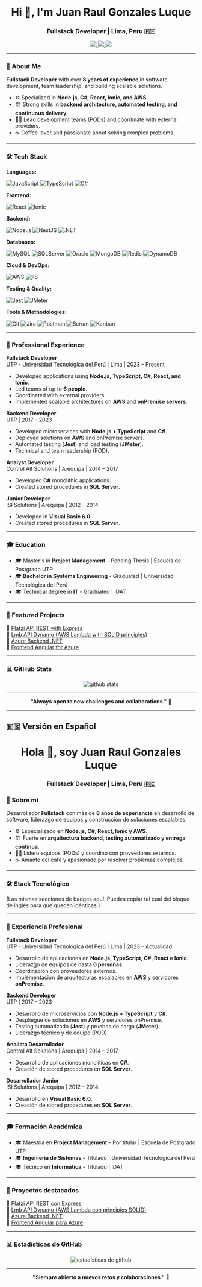 <h1 align="center">Hi 👋, I'm Juan Raul Gonzales Luque</h1>
<h3 align="center">Fullstack Developer | Lima, Peru 🇵🇪</h3>

<p align="center">
  <a href="https://www.linkedin.com/in/juanraul-gonzales-luque/">
    <img src="https://img.shields.io/badge/-LinkedIn-blue?style=flat-square&logo=linkedin" />
  </a>
  <a href="mailto:juanraul.gonzales@gmail.com">
    <img src="https://img.shields.io/badge/-Email-red?style=flat-square&logo=gmail&logoColor=white" />
  </a>
  <a href="https://github.com/juan-gonzales">
    <img src="https://img.shields.io/github/followers/juan-gonzales?label=GitHub&style=social" />
  </a>
</p>

---

### 🚀 About Me

**Fullstack Developer** with over **8 years of experience** in software development, team leadership, and building scalable solutions.

- ⚙️ Specialized in **Node.js, C#, React, Ionic, and AWS**.
- 🏗️ Strong skills in **backend architecture, automated testing, and continuous delivery**.
- 🧑‍💻 Lead development teams (PODs) and coordinate with external providers.
- ☕ Coffee lover and passionate about solving complex problems.

---

### 🛠️ Tech Stack

**Languages:**

![JavaScript](https://img.shields.io/badge/-JavaScript-black?style=flat-square&logo=javascript)
![TypeScript](https://img.shields.io/badge/-TypeScript-black?style=flat-square&logo=typescript)
![C#](https://img.shields.io/badge/-CSharp-black?style=flat-square&logo=csharp)

**Frontend:**

![React](https://img.shields.io/badge/-React-black?style=flat-square&logo=react)
![Ionic](https://img.shields.io/badge/-Ionic-black?style=flat-square&logo=ionic)

**Backend:**

![Node.js](https://img.shields.io/badge/-Node.js-black?style=flat-square&logo=node.js)
![NestJS](https://img.shields.io/badge/-NestJS-black?style=flat-square&logo=nestjs)
![.NET](https://img.shields.io/badge/-.NET-black?style=flat-square&logo=dotnet)

**Databases:**

![MySQL](https://img.shields.io/badge/-MySQL-black?style=flat-square&logo=mysql)
![SQLServer](https://img.shields.io/badge/-SQLServer-black?style=flat-square&logo=microsoft-sql-server)
![Oracle](https://img.shields.io/badge/-Oracle-black?style=flat-square&logo=oracle)
![MongoDB](https://img.shields.io/badge/-MongoDB-black?style=flat-square&logo=mongodb)
![Redis](https://img.shields.io/badge/-Redis-black?style=flat-square&logo=redis)
![DynamoDB](https://img.shields.io/badge/-DynamoDB-black?style=flat-square&logo=amazon-dynamodb)

**Cloud & DevOps:**

![AWS](https://img.shields.io/badge/-AWS-black?style=flat-square&logo=amazon-aws)
![IIS](https://img.shields.io/badge/-IIS-black?style=flat-square&logo=microsoft)

**Testing & Quality:**

![Jest](https://img.shields.io/badge/-Jest-black?style=flat-square&logo=jest)
![JMeter](https://img.shields.io/badge/-JMeter-black?style=flat-square&logo=apachejmeter)

**Tools & Methodologies:**

![Git](https://img.shields.io/badge/-Git-black?style=flat-square&logo=git)
![Jira](https://img.shields.io/badge/-Jira-black?style=flat-square&logo=jira)
![Postman](https://img.shields.io/badge/-Postman-black?style=flat-square&logo=postman)
![Scrum](https://img.shields.io/badge/-Scrum-black?style=flat-square&logo=scrumalliance)
![Kanban](https://img.shields.io/badge/-Kanban-black?style=flat-square&logo=trello)

---

### 💼 Professional Experience

**Fullstack Developer**  
UTP - Universidad Tecnológica del Perú | Lima | 2023 – Present
- Developed applications using **Node.js, TypeScript, C#, React, and Ionic**.
- Led teams of up to **6 people**.
- Coordinated with external providers.
- Implemented scalable architectures on **AWS** and **onPremise servers**.

**Backend Developer**  
UTP | 2017 – 2023
- Developed microservices with **Node.js + TypeScript** and **C#**.
- Deployed solutions on **AWS** and onPremise servers.
- Automated testing (**Jest**) and load testing (**JMeter**).
- Technical and team leadership (POD).

**Analyst Developer**  
Control Alt Solutions | Arequipa | 2014 – 2017
- Developed **C#** monolithic applications.
- Created stored procedures in **SQL Server**.

**Junior Developer**  
ISI Solutions | Arequipa | 2012 – 2014
- Developed in **Visual Basic 6.0**.
- Created stored procedures in **SQL Server**.

---

### 🎓 Education

- 🎓 Master's in **Project Management** – Pending Thesis | Escuela de Postgrado UTP
- 🎓 **Bachelor in Systems Engineering** - Graduated | Universidad Tecnológica del Perú
- 🎓 Technical degree in **IT** - Graduated | IDAT

---

### 🌟 Featured Projects

🚀 [Platzi API REST with Express](https://github.com/juan-gonzales/Platzi-API-REST-Express)  
🚀 [Lmb API Dynamo (AWS Lambda with SOLID principles)](https://github.com/juan-gonzales/lmb-api-dynamo)  
🚀 [Azure Backend .NET](https://github.com/juan-gonzales/azure-backend-net)  
🚀 [Frontend Angular for Azure](https://github.com/juan-gonzales/azure-frontend-angular)

---

### 📊 GitHub Stats

<p align="center">
  <img src="https://github-readme-stats.vercel.app/api?username=juan-gonzales&show_icons=true&theme=radical" alt="github stats" />
</p>

---

<p align="center">
  <b>"Always open to new challenges and collaborations." 🚀</b>
</p>

---

## 🇪🇸 Versión en Español

<h1 align="center">Hola 👋, soy Juan Raul Gonzales Luque</h1>
<h3 align="center">Fullstack Developer | Lima, Perú 🇵🇪</h3>

### 🚀 Sobre mí

Desarrollador **Fullstack** con más de **8 años de experiencia** en desarrollo de software, liderazgo de equipos y construcción de soluciones escalables.

- ⚙️ Especializado en **Node.js, C#, React, Ionic y AWS**.
- 🏗️ Fuerte en **arquitectura backend, testing automatizado y entrega continua**.
- 🧑‍💻 Lidero equipos (PODs) y coordino con proveedores externos.
- ☕ Amante del café y apasionado por resolver problemas complejos.

---

### 🛠️ Stack Tecnológico

(Las mismas secciones de badges aquí. Puedes copiar tal cual del bloque de inglés para que queden idénticas.)

---

### 💼 Experiencia Profesional

**Fullstack Developer**  
UTP - Universidad Tecnológica del Perú | Lima | 2023 – Actualidad
- Desarrollo de aplicaciones en **Node.js, TypeScript, C#, React e Ionic**.
- Liderazgo de equipos de hasta **6 personas**.
- Coordinación con proveedores externos.
- Implementación de arquitecturas escalables en **AWS** y servidores **onPremise**.

**Backend Developer**  
UTP | 2017 – 2023
- Desarrollo de microservicios con **Node.js + TypeScript** y **C#**.
- Despliegue de soluciones en **AWS** y servidores onPremise.
- Testing automatizado (**Jest**) y pruebas de carga (**JMeter**).
- Liderazgo técnico y de equipo (POD).

**Analista Desarrollador**  
Control Alt Solutions | Arequipa | 2014 – 2017
- Desarrollo de aplicaciones monolíticas en **C#**.
- Creación de stored procedures en **SQL Server**.

**Desarrollador Junior**  
ISI Solutions | Arequipa | 2012 – 2014
- Desarrollo en **Visual Basic 6.0**.
- Creación de stored procedures en **SQL Server**.

---

### 🎓 Formación Académica

- 🎓 Maestría en **Project Management** – Por titular | Escuela de Postgrado UTP
- 🎓 **Ingeniería de Sistemas** - Titulado | Universidad Tecnológica del Perú
- 🎓 Técnico en **Informática** - Titulado | IDAT

---

### 🌟 Proyectos destacados

🚀 [Platzi API REST con Express](https://github.com/juan-gonzales/Platzi-API-REST-Express)  
🚀 [Lmb API Dynamo (AWS Lambda con principios SOLID)](https://github.com/juan-gonzales/lmb-api-dynamo)  
🚀 [Azure Backend .NET](https://github.com/juan-gonzales/azure-backend-net)  
🚀 [Frontend Angular para Azure](https://github.com/juan-gonzales/azure-frontend-angular)

---

### 📊 Estadísticas de GitHub

<p align="center">
  <img src="https://github-readme-stats.vercel.app/api?username=juan-gonzales&show_icons=true&theme=radical" alt="estadísticas de github" />
</p>

---

<p align="center">
  <b>"Siempre abierto a nuevos retos y colaboraciones." 🚀</b>
</p>
